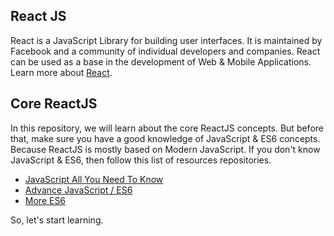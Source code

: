 ## React JS
React is a JavaScript Library for building user interfaces. It is maintained by Facebook and a community of individual developers and companies. React can be used as a base in the development of Web & Mobile Applications. Learn more about [React](https://reactjs.org/).

## Core ReactJS
In this repository, we will learn about the core ReactJS concepts. But before that, make sure you have a good knowledge of JavaScript & ES6 concepts. Because ReactJS is mostly based on Modern JavaScript. If you don't know JavaScript & ES6, then follow this list of resources repositories.
- [JavaScript All You Need To Know](https://github.com/mrhrifat/javascript-all-to-know)
- [Advance JavaScript / ES6](https://github.com/mrhrifat/advance-javascript)
- [More ES6](https://github.com/mrhrifat/development-javascript)

So, let's start learning.